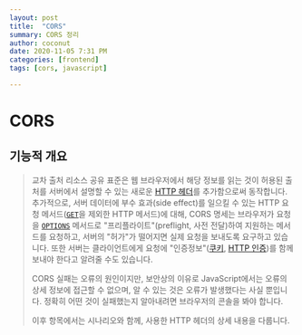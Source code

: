 ```yaml
---
layout: post
title:  "CORS"
summary: CORS 정리
author: coconut
date: 2020-11-05 7:31 PM
categories: [frontend]
tags: [cors, javascript]

---
```




# CORS

## 기능적 개요

> 교차 출처 리소스 공유 표준은 웹 브라우저에서 해당 정보를 읽는 것이 허용된 출처를 서버에서 설명할 수 있는 새로운 [HTTP 헤더](https://developer.mozilla.org/ko/docs/Web/HTTP/Headers)를 추가함으로써 동작합니다. 추가적으로, 서버 데이터에 부수 효과(side effect)를 일으킬 수 있는 HTTP 요청 메서드([`GET`](https://developer.mozilla.org/ko/docs/Web/HTTP/Methods/GET)을 제외한 HTTP 메서드)에 대해, CORS 명세는 브라우저가 요청을 [`OPTIONS`](https://developer.mozilla.org/ko/docs/Web/HTTP/Methods/OPTIONS) 메서드로 "프리플라이트"(preflight, 사전 전달)하여 지원하는 메서드를 요청하고, 서버의 "허가"가 떨어지면 실제 요청을 보내도록 요구하고 있습니다. 또한 서버는 클라이언트에게 요청에 "인증정보"([쿠키](https://developer.mozilla.org/ko/docs/Web/HTTP/Cookies), [HTTP 인증](https://developer.mozilla.org/ko/docs/Web/HTTP/Authentication))를 함께 보내야 한다고 알려줄 수도 있습니다.
>
> CORS 실패는 오류의 원인이지만, 보안상의 이유로 JavaScript에서는 오류의 상세 정보에 접근할 수 없으며, 알 수 있는 것은 오류가 발생했다는 사실 뿐입니다. 정확히 어떤 것이 실패했는지 알아내려면 브라우저의 콘솔을 봐야 합니다.
>
> 이후 항목에서는 시나리오와 함께, 사용한 HTTP 헤더의 상세 내용을 다룹니다.





